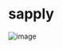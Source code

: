 # sapply

![image](https://user-images.githubusercontent.com/11158247/139543768-f76d4980-4a89-46b4-a623-eefd5b519b6d.png)
